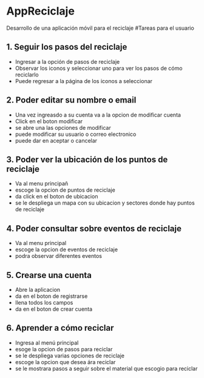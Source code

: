 # AppReciclaje
Desarrollo de una aplicación móvil para el reciclaje 
#Tareas para el usuario
## 1. Seguir los pasos del reciclaje
* Ingresar a la opción de pasos de reciclaje 
* Observar los iconos y seleccionar uno para ver los pasos de cómo reciclarlo 
* Puede regresar a la página de los iconos a seleccionar
## 2. Poder editar su nombre o email
* Una vez ingreasdo a su cuenta va a la opcion de modificar cuenta
* Click en el boton modificar
* se abre una las opciones de modificar
* puede modificar su usuario o correo electronico
* puede dar en aceptar o cancelar
## 3. Poder ver la ubicación de los puntos de reciclaje
* Va al menu principañ
* escoge la opcion de puntos de reciclaje 
* da click en el boton de ubicacion 
* se le despliega un mapa con su ubicacion y sectores donde hay puntos de reciclaje
## 4. Poder consultar sobre eventos de reciclaje
* Va al menu principal 
* escoge la opcion de eventos de reciclaje
* podra observar diferentes eventos 
## 5. Crearse una cuenta
* Abre la aplicacion 
* da en el boton de registrarse 
* llena todos los campos 
* da en el boton de crear cuenta 
## 6. Aprender a cómo reciclar
* Ingresa al menú principal 
* esoge la opcion de pasos para reciclar 
* se le despliega varias opciones de reciclaje
* escoge la opcion que desea ára reciclar 
* se le mostrara pasos a seguir sobre el material que escogio para reciclar 


